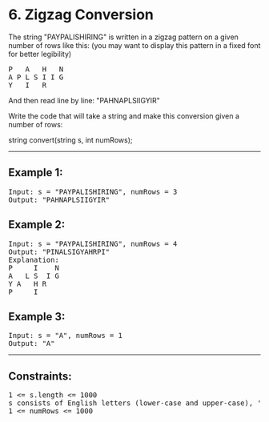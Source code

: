 # 6. Zigzag Conversion

The string "PAYPALISHIRING" is written in a zigzag pattern on a given number of rows like this: (you may want to display this pattern in a fixed font for better legibility)
<pre>
P   A   H   N
A P L S I I G
Y   I   R
</pre>
And then read line by line: "PAHNAPLSIIGYIR"

Write the code that will take a string and make this conversion given a number of rows:

string convert(string s, int numRows);
 
---

## Example 1:
<pre>
Input: s = "PAYPALISHIRING", numRows = 3
Output: "PAHNAPLSIIGYIR"
</pre>

## Example 2:
<pre>
Input: s = "PAYPALISHIRING", numRows = 4
Output: "PINALSIGYAHRPI"
Explanation:
P     I    N
A   L S  I G
Y A   H R
P     I
</pre>


## Example 3:
<pre>
Input: s = "A", numRows = 1
Output: "A"
</pre>


---

## Constraints:
<pre>
1 <= s.length <= 1000
s consists of English letters (lower-case and upper-case), ',' and '.'.
1 <= numRows <= 1000
</pre>